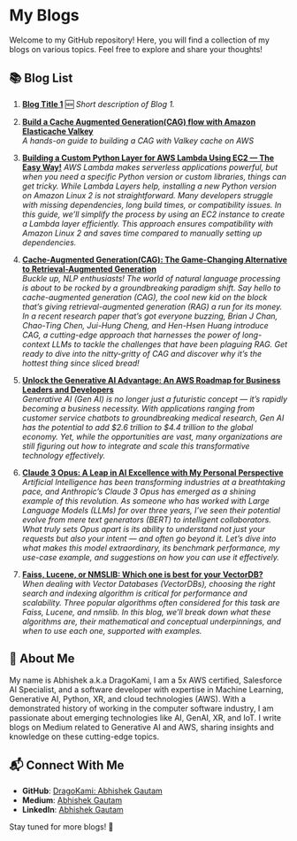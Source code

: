 # My Blogs

Welcome to my GitHub repository! Here, you will find a collection of my blogs on various topics. Feel free to explore and share your thoughts!

## 📚 Blog List

1. **[Blog Title 1](https://medium.com/your-medium-link-1)**  🆕
   *Short description of Blog 1.*

2. **[Build a Cache Augmented Generation(CAG) flow with Amazon Elasticache Valkey](https://medium.com/ai-adventure/build-a-cache-augmented-generation-cag-flow-with-amazon-elasticache-valkey-c80d7f9080cb)**  
   *A hands-on guide to building a CAG with Valkey cache on AWS*

3. **[Building a Custom Python Layer for AWS Lambda Using EC2 — The Easy Way!](https://medium.com/@abhishekgautam_15881/building-a-custom-python-layer-for-aws-lambda-using-ec2-the-easy-way-f7af5d9fa22f)**
   *AWS Lambda makes serverless applications powerful, but when you need a specific Python version or custom libraries, things can get tricky. While Lambda Layers help, installing a new Python version on Amazon Linux 2 is not straightforward. Many developers struggle with missing dependencies, long build times, or compatibility issues.
In this guide, we’ll simplify the process by using an EC2 instance to create a Lambda layer efficiently. This approach ensures compatibility with Amazon Linux 2 and saves time compared to manually setting up dependencies.*

4. **[Cache-Augmented Generation(CAG): The Game-Changing Alternative to Retrieval-Augmented Generation](https://medium.com/ai-adventure/cache-augmented-generation-cag-the-game-changing-alternative-to-retrieval-augmented-generation-52ded85f7936)**  
   *Buckle up, NLP enthusiasts! The world of natural language processing is about to be rocked by a groundbreaking paradigm shift. Say hello to cache-augmented generation (CAG), the cool new kid on the block that’s giving retrieval-augmented generation (RAG) a run for its money. In a recent research paper that’s got everyone buzzing, Brian J Chan, Chao-Ting Chen, Jui-Hung Cheng, and Hen-Hsen Huang introduce CAG, a cutting-edge approach that harnesses the power of long-context LLMs to tackle the challenges that have been plaguing RAG. Get ready to dive into the nitty-gritty of CAG and discover why it’s the hottest thing since sliced bread!*

5. **[Unlock the Generative AI Advantage: An AWS Roadmap for Business Leaders and Developers](https://medium.com/ai-adventure/unlock-the-generative-ai-advantage-an-aws-roadmap-for-business-leaders-and-developers-777b91b02ecd)**  
   *Generative AI (Gen AI) is no longer just a futuristic concept — it’s rapidly becoming a business necessity. With applications ranging from customer service chatbots to groundbreaking medical research, Gen AI has the potential to add $2.6 trillion to $4.4 trillion to the global economy. Yet, while the opportunities are vast, many organizations are still figuring out how to integrate and scale this transformative technology effectively.*

6. **[Claude 3 Opus: A Leap in AI Excellence with My Personal Perspective](https://medium.com/@abhishekgautam_15881/claude-3-opus-a-leap-in-ai-excellence-with-my-personal-perspective-c4e30e865fda)**  
   *Artificial Intelligence has been transforming industries at a breathtaking pace, and Anthropic’s Claude 3 Opus has emerged as a shining example of this revolution. As someone who has worked with Large Language Models (LLMs) for over three years, I’ve seen their potential evolve from mere text generators (BERT) to intelligent collaborators. What truly sets Opus apart is its ability to understand not just your requests but also your intent — and often go beyond it. Let’s dive into what makes this model extraordinary, its benchmark performance, my use-case example, and suggestions on how you can use it effectively.*

7. **[Faiss, Lucene, or NMSLIB: Which one is best for your VectorDB?](https://medium.com/@abhishekgautam_15881/faiss-lucene-or-nmslib-which-one-is-best-for-your-vectordb-e73bd2ddcc95)**  
   *When dealing with Vector Databases (VectorDBs), choosing the right search and indexing algorithm is critical for performance and scalability. Three popular algorithms often considered for this task are Faiss, Lucene, and nmslib. In this blog, we’ll break down what these algorithms are, their mathematical and conceptual underpinnings, and when to use each one, supported with examples.*


## 📝 About Me
My name is Abhishek a.k.a DragoKami, I am a 5x AWS certified, Salesforce AI Specialist, and a software developer with expertise in Machine Learning, Generative AI, Python, XR, and cloud technologies (AWS). With a demonstrated history of working in the computer software industry, I am passionate about emerging technologies like AI, GenAI, XR, and IoT. I write blogs on Medium related to Generative AI and AWS, sharing insights and knowledge on these cutting-edge topics.

## 📬 Connect With Me
- **GitHub**: [DragoKami: Abhishek Gautam](https://github.com/DragoKami)
- **Medium**: [Abhishek Gautam](https://medium.com/@abhishekgautam_15881)
- **LinkedIn**: [Abhishek Gautam](https://www.linkedin.com/in/abhishek-gautam-mls/)

Stay tuned for more blogs! 🚀

